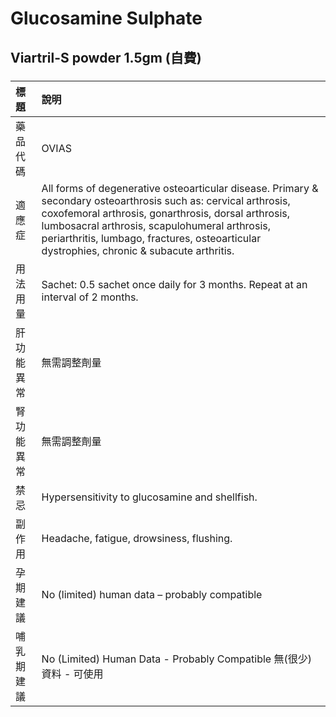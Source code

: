 # Glucosamine Sulphate

## Viartril-S powder 1.5gm (自費)

##### 

| 標題       | 說明                                                                                                                                                                                                                                                                                                                   |
|:-----------|:-----------------------------------------------------------------------------------------------------------------------------------------------------------------------------------------------------------------------------------------------------------------------------------------------------------------------|
| 藥品代碼   | OVIAS                                                                                                                                                                                                                                                                                                                  |
| 適應症     | All forms of degenerative osteoarticular disease. Primary & secondary osteoarthrosis such as: cervical arthrosis, coxofemoral arthrosis, gonarthrosis, dorsal arthrosis, lumbosacral arthrosis, scapulohumeral arthrosis, periarthritis, lumbago, fractures, osteoarticular dystrophies, chronic & subacute arthritis. |
| 用法用量   | Sachet: 0.5 sachet once daily for 3 months. Repeat at an interval of 2 months.                                                                                                                                                                                                                                         |
| 肝功能異常 | 無需調整劑量                                                                                                                                                                                                                                                                                                           |
| 腎功能異常 | 無需調整劑量                                                                                                                                                                                                                                                                                                           |
| 禁忌       | Hypersensitivity to glucosamine and shellfish.                                                                                                                                                                                                                                                                         |
| 副作用     | Headache, fatigue, drowsiness, flushing.                                                                                                                                                                                                                                                                               |
| 孕期建議   | No (limited) human data – probably compatible                                                                                                                                                                                                                                                                          |
| 哺乳期建議 | No (Limited) Human Data - Probably Compatible 無(很少)資料 - 可使用                                                                                                                                                                                                                                                    |

